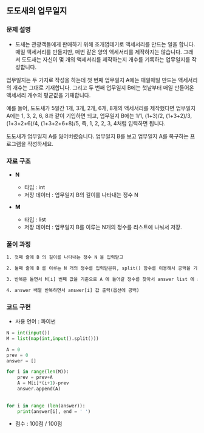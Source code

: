 ## 도도새의 업무일지

### 문제 설명

- 도새는 관광객들에게 판매하기 위해 조개껍데기로 액세서리를 만드는 일을 합니다. 매일 액세서리를 만들지만, 매번 같은 양의 액세서리를 제작하지는 않습니다. 그래서 도도새는 자신이 몇 개의 액세서리를 제작하는지 개수를 기록하는 업무일지를 작성합니다.

업무일지는 두 가지로 작성을 하는데 첫 번째 업무일지 A에는 매일매일 만드는 액세서리의 개수는 그대로 기재합니다. 그리고 두 번째 업무일지 B에는 첫날부터 매일 만들어온 액세서리 개수의 평균값을 기재합니다.

예를 들어, 도도새가 5일간 1개, 3개, 2개, 6개, 8개의 액세서리를 제작했다면 업무일지 A에는 1, 3, 2, 6, 8과 같이 기입하면 되고, 업무일지 B에는 1/1, (1+3)/2, (1+3+2)/3, (1+3+2+6)/4, (1+3+2+6+8)/5, 즉, 1, 2, 2, 3, 4처럼 입력하면 됩니다.

도도새가 업무일지 A를 잃어버렸습니다. 업무일지 B를 보고 업무일지 A를 복구하는 프로그램을 작성하세요.

### 자료 구조

- **N**
    - 타입 : int
    - 저장 데이터 : 업무일지 B의 길이를 나타내는 정수 N

- **M**
    - 타입 : list
    - 저장 데이터 :  업무일지 B를 이루는 N개의 정수를 리스트에 나눠서 저장.

### 풀이 과정

```txt
1. 첫째 줄에 B 의 길이를 나타내는 정수 N 을 입력받고

2. 둘째 줄에 B 를 이루는 N 개의 정수를 입력받은뒤, split() 함수를 이용해서 공백을 기준으로 list M 에 저장함

3. 반복문 돌면서 M[i] 번째 값을 기준으로 A 에 들어갈 정수를 찾아서 answer list 에 append() 해줌

4. answer 배열 반복하면서 answer[i] 값 출력(옵션에 공백)
```

### 코드 구현
- 사용 언어 : 파이썬

```python
N = int(input())
M = list(map(int,input().split()))

A = 0
prev = 0
answer = []

for i in range(len(M)):
    prev = prev+A
    A = M[i]*(i+1)-prev
    answer.append(A)
    
    
for i in range (len(answer)):
    print(answer[i], end = ' ')
```

- 점수 : 100점 / 100점
